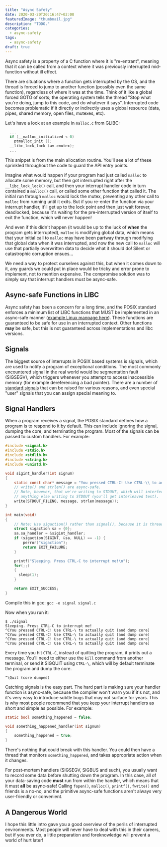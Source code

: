 ```yaml
---
title: "Async Safety"
date: 2020-03-20T20:16:47+02:00
featuredImage: "thumbnail.jpg"
description: "TODO."
categories:
  - async-safety
tags:
  - async-safety
draft: true
---
```



Async safety is a property of a C function where it is "re-entrant", meaning that it can be called from a context where it was previously interrupted mid-function without ill effect.

There are situations where a function gets interrupted by the OS, and the thread is forced to jump to another function (possibly even the same function), regardless of where it was at the time. Think of it like a global forced GOTO of sorts; the operating system tells the thread "Stop what you're doing, jump to this code, and do whatever it says". Interrupted code becomes problematic if it directly or indirectly uses a global resource (data, pipes, shared memory, open files, mutexes, etc).

Let's have a look at an example in `malloc.c` from GLIBC:

```c
  ...
  if (__malloc_initialized < 0)
    ptmalloc_init ();
  __libc_lock_lock (av->mutex);
  ...
```

This snippet is from the main allocation routine. You'll see a lot of these sprinkled throughout the code to guard the API entry points.

Imagine what would happen if your program had just called `malloc` to allocate some memory, but then got interrupted right after the `__libc_lock_lock()` call, and then your interrupt handler code in turn contained a `malloc()` call, or called some other function that called it. The initial run through `malloc` would lock the mutex, preventing any other call to `malloc` from running until it exits. But if you re-enter the function via your interrupt handler, it'll get up to the lock point and then just wait forever, deadlocked, because it's waiting for the pre-interrupted version of itself to exit the function, which will never happen!

And even if this didn't happen (it would be up to the luck of **when** the program gets interrupted), `malloc` is modifying global data, which means that your initial call to `malloc` may have been partway through modifying that global data when it was interrupted, and now the new call to `malloc` will use that partially overwritten data to decide what it should do! Silent or catastrophic corruption ensues...

We need a way to protect ourselves against this, but when it comes down to it, any guards we could put in place would be tricky and error prone to implement, not to mention expensive. The compromise solution was to simply say that interrupt handlers must be async-safe.


## Async-safe Functions in LIBC

Async safety has been a concern for a long time, and the POSIX standard enforces a minimum list of LIBC functions that MUST be implemented in an async-safe manner ([example Linux manpage here](http://man7.org/linux/man-pages/man7/signal-safety.7.html)). These functions are guaranteed to be safe for use in an interrupted context. Other functions **may** be safe, but this is not guaranteed across implementations and libc versions.


## Signals

The biggest source of interrupts in POSIX based systems is signals, which are used to notify a program of exceptional conditions. The most commonly encountered signal in the real world would be segmentation fault (SIGSEGV), which triggers whenever you attempt to access inaccessible memory (for example dereferencing a bad pointer). There are a number of [standard signals](http://man7.org/linux/man-pages/man7/signal.7.html) that can be raised for various reasons, and even special "user" signals that you can assign special meaning to.


## Signal Handlers

When a program receives a signal, the POSIX standard defines how a program is to respond to it by default. This can include ignoring the signal, dumping the core, and terminating the program. Most of the signals can be passed to custom handlers. For example:

```c
#include <signal.h>
#include <stdio.h>
#include <stdlib.h>
#include <string.h>
#include <unistd.h>

void sigint_handler(int signum)
{
    static const char* message = "You pressed CTRL-C! Use CTRL-\\ to actually quit (and dump core)\n";
    // write() and strlen() are async-safe.
    // Note, however, that we're writing to STDOUT, which will interfere with
    // anything else writing to STDOUT (you'll get interleaved text).
    write(STDOUT_FILENO, message, strlen(message));
}

int main(void)
{
    // Note: Use sigaction() rather than signal(), because it is thread-safe
    struct sigaction sa = {0};
    sa.sa_handler = &sigint_handler;
    if (sigaction(SIGINT, &sa, NULL) == -1) {
        perror("sigaction");
        return EXIT_FAILURE;
    }

    printf("Sleeping. Press CTRL-C to interrupt me!\n");
    for(;;)
    {
      sleep(1);
    }

    return EXIT_SUCCESS;
}
```

Compile this in gcc: `gcc -o signal signal.c`

Now when you run it:

```text
$ ./signal 
Sleeping. Press CTRL-C to interrupt me!
^CYou pressed CTRL-C! Use CTRL-\ to actually quit (and dump core)
^CYou pressed CTRL-C! Use CTRL-\ to actually quit (and dump core)
^CYou pressed CTRL-C! Use CTRL-\ to actually quit (and dump core)
^CYou pressed CTRL-C! Use CTRL-\ to actually quit (and dump core)
```

Every time you hit `CTRL-C`, instead of quitting the program, it prints out a message. You'll need to either use the `kill` command from another terminal, or send it SIGQUIT using `CTRL-\`, which will by default terminate the program and dump the core.

```text
^\Quit (core dumped)
```

Catching signals is the easy part. The hard part is making sure your handler function is async-safe, because the compiler won't warn you if it's not, and it's very easy to introduce subtle bugs that may not surface for years. This is why most people recommend that you keep your interrupt handlers as short and simple as possible. For example:

```c
static bool something_happened = false;

void something_happened_handler(int signum)
{
    something_happened = true;
}
```

There's nothing that could break with this handler. You could then have a thread that monitors `something_happened`, and takes appropriate action when it changes.

For post-mortem handlers (SIGSEGV, SIGBUS and such), you usually want to record some data before shutting down the program. In this case, all of your data-saving code **must** run from within the handler, which means that it must **all** be async-safe! Calling `fopen()`, `malloc()`, `printf()`, `fwrite()` and friends is a no-no, and the primitive async-safe functions aren't always very user-friendly or convenient.


## A Dangerous World

I hope this little intro gave you a good overview of the perils of interrupted environments. Most people will never have to deal with this in their careers, but if you ever do, a little preparation and foreknowledge will prevent a world of hurt later!
